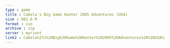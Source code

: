 ```yaml
---
type : game
title : Cabela's Big Game Hunter 2005 Adventures (USA)
size : 882.6 M
format : iso
archive : zip
server : myrient
link2 : Cabela%27s%20Big%20Game%20Hunter%202005%20Adventures%20%28USA%29
---
```

